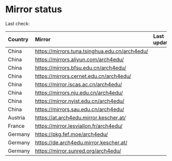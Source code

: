 <script src="./time.js"></script>
# Mirror status
Last check: <script type="text/javascript">localize(1738160398.2830384);</script>

|Country|Mirror|Last update|
|:------|:-----|:----------|
|China|https://mirrors.tuna.tsinghua.edu.cn/arch4edu/|<script type="text/javascript">localize(1738132745);</script>|
|China|https://mirrors.aliyun.com/arch4edu/|<script type="text/javascript">localize(1738132745);</script>|
|China|https://mirrors.bfsu.edu.cn/arch4edu/|<script type="text/javascript">localize(1738132745);</script>|
|China|https://mirrors.cernet.edu.cn/arch4edu/|<script type="text/javascript">localize(1738132745);</script>|
|China|https://mirror.iscas.ac.cn/arch4edu/|<script type="text/javascript">localize(1738089531);</script>|
|China|https://mirrors.nju.edu.cn/arch4edu/|<script type="text/javascript">localize(1738046348);</script>|
|China|https://mirror.nyist.edu.cn/arch4edu/|<script type="text/javascript">localize(1738132745);</script>|
|China|https://mirrors.sau.edu.cn/arch4edu/|<script type="text/javascript">localize(1731653531);</script>|
|Austria|https://at.arch4edu.mirror.kescher.at/|<script type="text/javascript">localize(1738132745);</script>|
|France|https://mirror.lesviallon.fr/arch4edu/|<script type="text/javascript">localize(1738132745);</script>|
|Germany|https://pkg.fef.moe/arch4edu/|<script type="text/javascript">localize(1738132745);</script>|
|Germany|https://de.arch4edu.mirror.kescher.at/|<script type="text/javascript">localize(1738132745);</script>|
|Germany|https://mirror.sunred.org/arch4edu/|<script type="text/javascript">localize(1738132745);</script>|

<script src="./tablefilter/tablefilter.js"></script>
<script src="./table.js"></script>